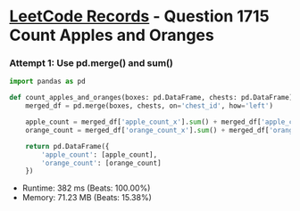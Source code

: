 # [LeetCode Records](../../README.md) - Question 1715 Count Apples and Oranges

### Attempt 1: Use pd.merge() and sum()
```py
import pandas as pd

def count_apples_and_oranges(boxes: pd.DataFrame, chests: pd.DataFrame) -> pd.DataFrame:
    merged_df = pd.merge(boxes, chests, on='chest_id', how='left')

    apple_count = merged_df['apple_count_x'].sum() + merged_df['apple_count_y'].sum()
    orange_count = merged_df['orange_count_x'].sum() + merged_df['orange_count_y'].sum()

    return pd.DataFrame({
        'apple_count': [apple_count],
        'orange_count': [orange_count]
    })
```
- Runtime: 382 ms (Beats: 100.00%)
- Memory: 71.23 MB (Beats: 15.38%)

<br>
